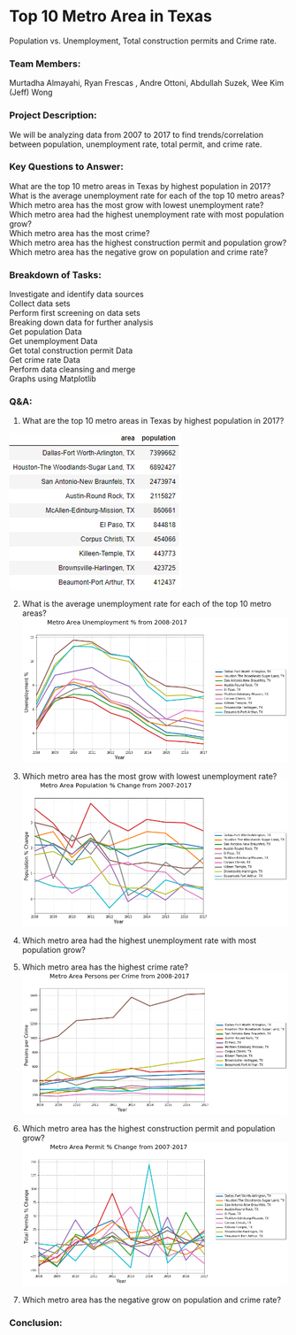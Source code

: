 # Top 10 Metro Area in Texas

 Population vs. Unemployment, Total construction permits and Crime rate.

### Team Members:

Murtadha Almayahi, Ryan Frescas , Andre Ottoni, Abdullah Suzek, Wee Kim (Jeff) Wong  

### Project Description:

We will be analyzing data from 2007 to 2017 to find trends/correlation between population, unemployment rate, total permit, and crime rate.  

### Key Questions to Answer:

What are the top 10 metro areas in Texas by highest population in 2017?  
What is the average unemployment rate for each of the top 10 metro areas?  
Which metro area has the most grow with lowest unemployment rate?  
Which metro area had the highest unemployment rate with most population grow?  
Which metro area has the most crime?  
Which metro area has the highest construction permit and population grow?  
Which metro area has the negative grow on population and crime rate?  
 
### Breakdown of Tasks:  
Investigate and identify data sources  
Collect data sets  
Perform first screening on data sets  
Breaking down data for further analysis  
Get population Data  
Get unemployment Data  
Get total construction permit Data  
Get crime rate Data  
Perform data cleansing and merge  
Graphs using Matplotlib  
  
### Q&A:  
1. What are the top 10 metro areas in Texas by highest population in 2017?

![2007-2017-Texas-City-Analysis](city-analysis/Images/city_by_population.PNG)

2. What is the average unemployment rate for each of the top 10 metro areas?
![2007-2017-Texas-City-Analysis](city-analysis/Images/unemployment.png)
3. Which metro area has the most grow with lowest unemployment rate?
![2007-2017-Texas-City-Analysis](city-analysis/Images/population.png)
4. Which metro area had the highest unemployment rate with most population grow?

5. Which metro area has the highest crime rate?
![2007-2017-Texas-City-Analysis](city-analysis/Images/crime.png)
6. Which metro area has the highest construction permit and population grow?
![2007-2017-Texas-City-Analysis](city-analysis/Images/permit.png)
7. Which metro area has the negative grow on population and crime rate?
  
### Conclusion:
